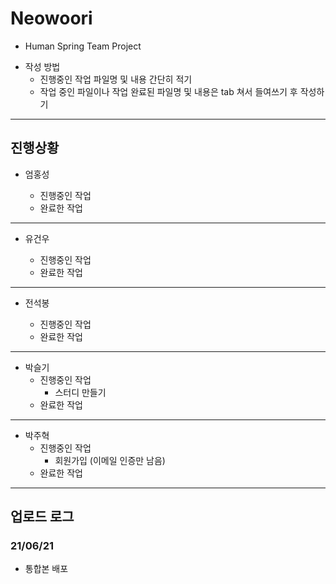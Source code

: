 # Neowoori
  * Human Spring Team Project
  - 작성 방법
    + 진행중인 작업 파일명 및 내용 간단히 적기
    + 작업 중인 파일이나 작업 완료된 파일명 및 내용은 tab 쳐서 들여쓰기 후 작성하기
---

## 진행상황
* 엄홍성
  - 진행중인 작업

  + 완료한 작업


---
* 유건우
  - 진행중인 작업

  + 완료한 작업


---
* 전석봉
  - 진행중인 작업

  + 완료한 작업


---
* 박슬기
  - 진행중인 작업
    - 스터디 만들기
  + 완료한 작업


---
* 박주혁
  - 진행중인 작업
    - 회원가입 (이메일 인증만 남음)
  + 완료한 작업


---
## 업로드 로그
### 21/06/21
+ 통합본 배포
